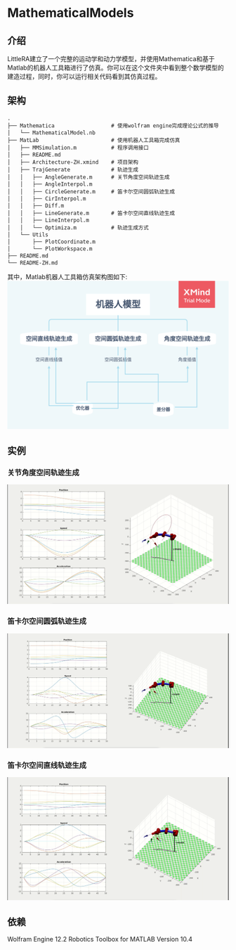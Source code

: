 # MathematicalModels
## 介绍
LittleRA建立了一个完整的运动学和动力学模型，并使用Mathematica和基于Matlab的机器人工具箱进行了仿真。你可以在这个文件夹中看到整个数学模型的建造过程，同时，你可以运行相关代码看到其仿真过程。

## 架构

```
.
├── Mathematica                  # 使用wolfram engine完成理论公式的推导
│   └── MathematicalModel.nb
├── MatLab                       # 使用机器人工具箱完成仿真
│   ├── MMSimulation.m           # 程序调用接口
│   ├── README.md
│   ├── Architecture-ZH.xmind    # 项目架构
│   ├── TrajGenerate             # 轨迹生成
│   │   ├── AngleGenerate.m      # 关节角度空间轨迹生成
│   │   ├── AngleInterpol.m
│   │   ├── CircleGenerate.m     # 笛卡尔空间圆弧轨迹生成
│   │   ├── CirInterpol.m
│   │   ├── Diff.m
│   │   ├── LineGenerate.m       # 笛卡尔空间直线轨迹生成
│   │   ├── LineInterpol.m
│   │   └── Optimiza.m           # 轨迹生成方式
│   └── Utils
│       ├── PlotCoordinate.m
│       └── PlotWorkspace.m
├── README.md
└── README-ZH.md
```
其中，Matlab机器人工具箱仿真架构图如下:
![Architecture](./MatLab/Docs/Architecture-ZH.png)

## 实例
### 关节角度空间轨迹生成 
![AngleGenerate](../Docs/Pictures/AngleGenerate.gif)

### 笛卡尔空间圆弧轨迹生成
![CircleGenerate](../Docs/Pictures/CircleGenerate.gif)

### 笛卡尔空间直线轨迹生成
![LineGenerate](../Docs/Pictures/LineGenerate.gif)

## 依赖
Wolfram Engine 12.2
Robotics Toolbox for MATLAB                           Version 10.4    
